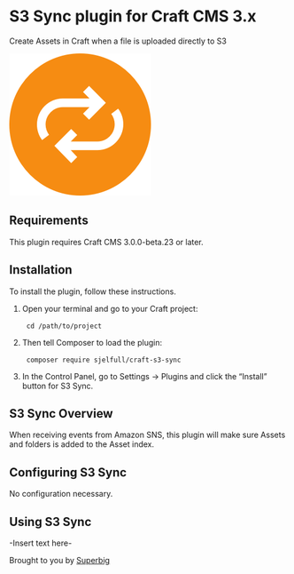 # S3 Sync plugin for Craft CMS 3.x

Create Assets in Craft when a file is uploaded directly to S3

![Icon](resources/img/icon.png)

## Requirements

This plugin requires Craft CMS 3.0.0-beta.23 or later.

## Installation

To install the plugin, follow these instructions.

1. Open your terminal and go to your Craft project:

        cd /path/to/project

2. Then tell Composer to load the plugin:

        composer require sjelfull/craft-s3-sync

3. In the Control Panel, go to Settings → Plugins and click the “Install” button for S3 Sync.

## S3 Sync Overview

When receiving events from Amazon SNS, this plugin will make sure Assets and folders is added to the Asset index.

## Configuring S3 Sync

No configuration necessary.

## Using S3 Sync

-Insert text here-

Brought to you by [Superbig](https://superbig.co)

